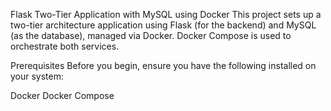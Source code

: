 Flask Two-Tier Application with MySQL using Docker
This project sets up a two-tier architecture application using Flask (for the backend) and MySQL (as the database), managed via Docker. Docker Compose is used to orchestrate both services.

Prerequisites
Before you begin, ensure you have the following installed on your system:

Docker
Docker Compose
